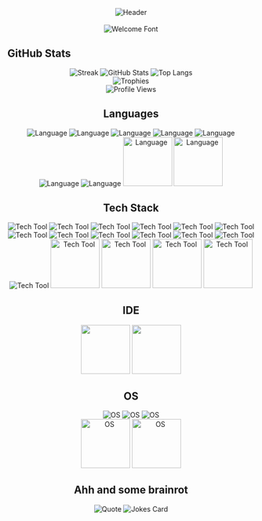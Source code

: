 <div align="center">
  <img src="https://user-images.githubusercontent.com/74038190/225813708-98b745f2-7d22-48cf-9150-083f1b00d6c9.gif" alt="Header" />
  </br>
  </br>
  <img src="https://readme-typing-svg.herokuapp.com?font=Fira+Code&pause=1000&color=FF5600&center=true&width=435&lines=welcome+back+to+adilverse" alt="Welcome Font" />
</div>




## GitHub Stats

<div align="center">
    <img src="https://github-readme-streak-stats.herokuapp.com/?user=adilhusain01&theme=dark" alt="Streak" /> <img src="https://github-readme-stats.vercel.app/api?username=adilhusain01&show_icons=true&theme=dark" alt="GitHub Stats" /> <img src="https://github-readme-stats.vercel.app/api/top-langs/?username=adilhusain01&layout=donut&theme=dark" alt="Top Langs" />
    </br>
    <img src="https://github-profile-trophy.vercel.app/?username=adilhusain01&theme=onedark&column=3" alt="Trophies"/>
    </br>
    <img src="https://komarev.com/ghpvc/?username=adilhusain01" alt="Profile Views"/>
</p>

##  Languages

<div align="center">
  <img src="https://img.shields.io/badge/Solidity-%23363636.svg?style=for-the-badge&logo=solidity&logoColor=white" alt="Language"/>
  <img src="https://img.shields.io/badge/java-%23ED8B00.svg?style=for-the-badge&logo=openjdk&logoColor=white" alt="Language"/>
  <img src="https://img.shields.io/badge/php-%23777BB4.svg?style=for-the-badge&logo=php&logoColor=white" alt="Language" />
  <img src="https://img.shields.io/badge/swift-F54A2A?style=for-the-badge&logo=swift&logoColor=white" alt="Language"/>
  <img src="https://img.shields.io/badge/c-%2300599C.svg?style=for-the-badge&logo=c&logoColor=white" alt="Language"/>
  <img src="https://img.shields.io/badge/-GraphQL-E10098?style=for-the-badge&logo=graphql&logoColor=white" alt="Language"/>
  <img src="https://img.shields.io/badge/bash_script-%23121011.svg?style=for-the-badge&logo=gnu-bash&logoColor=white" alt="Language"/>
  <img src="https://user-images.githubusercontent.com/74038190/212257454-16e3712e-945a-4ca2-b238-408ad0bf87e6.gif" width="100" alt="Language"/>
  <img src="https://user-images.githubusercontent.com/74038190/212257472-08e52665-c503-4bd9-aa20-f5a4dae769b5.gif" width="100" alt="Language"/>
</div>

##  Tech Stack

<div align="center">
  <img src="https://img.shields.io/badge/Next-black?style=for-the-badge&logo=next.js&logoColor=white" alt="Tech Tool"/>
  <img src="https://img.shields.io/badge/vite-%23646CFF.svg?style=for-the-badge&logo=vite&logoColor=white" alt="Tech Tool"/>
  <img src="https://img.shields.io/badge/express.js-%23404d59.svg?style=for-the-badge&logo=express&logoColor=%2361DAFB" alt="Tech Tool"/>
  <img src="https://img.shields.io/badge/Supabase-3ECF8E?style=for-the-badge&logo=supabase&logoColor=white" alt="Tech Tool"/>
  <img src="https://img.shields.io/badge/tailwindcss-%2338B2AC.svg?style=for-the-badge&logo=tailwind-css&logoColor=white" alt="Tech Tool"/>
  <img src="https://img.shields.io/badge/github%20actions-%232671E5.svg?style=for-the-badge&logo=githubactions&logoColor=white" alt="Tech Tool"/>
  <img src="https://img.shields.io/badge/redis-%23DD0031.svg?style=for-the-badge&logo=redis&logoColor=white" alt="Tech Tool"/>
  <img src="https://img.shields.io/badge/postgres-%23316192.svg?style=for-the-badge&logo=postgresql&logoColor=white" alt="Tech Tool"/>
  <img src="https://img.shields.io/badge/Bun-%23000000.svg?style=for-the-badge&logo=bun&logoColor=white" alt="Tech Tool"/>
  <img src="https://img.shields.io/badge/django-%23092E20.svg?style=for-the-badge&logo=django&logoColor=white" alt="Tech Tool"/>
  <img src="https://img.shields.io/badge/Insomnia-black?style=for-the-badge&logo=insomnia&logoColor=5849BE" alt="Tech Tool"/>
  <img src="https://img.shields.io/badge/threejs-black?style=for-the-badge&logo=three.js&logoColor=white" alt="Tech Tool"/>
  <img src="https://img.shields.io/badge/docker-%230db7ed.svg?style=for-the-badge&logo=docker&logoColor=white" alt="Tech Tool"/>
  <img src="https://user-images.githubusercontent.com/74038190/212257460-738ff738-247f-4445-a718-cdd0ca76e2db.gif" width="100" alt="Tech Tool"/>
  <img src="https://user-images.githubusercontent.com/74038190/212257467-871d32b7-e401-42e8-a166-fcfd7baa4c6b.gif" width="100" alt="Tech Tool"/>
  <img src="https://user-images.githubusercontent.com/74038190/212281775-b468df30-4edc-4bf8-a4ee-f52e1aaddc86.gif" width="100" alt="Tech Tool"/>
    <img src="https://github.com/Anmol-Baranwal/Cool-GIFs-For-GitHub/assets/74038190/398b19b1-9aae-4c1f-8bc0-d172a2c08d68" width="100" alt="Tech Tool"/>
</div>

## IDE

<p align="center">
  <img src="https://user-images.githubusercontent.com/74038190/212257465-7ce8d493-cac5-494e-982a-5a9deb852c4b.gif" width="100" />
  <img src="https://github.com/Anmol-Baranwal/Cool-GIFs-For-GitHub/assets/74038190/de038172-e903-4951-926c-755878deb0b4" width="100" />
</p>

## OS

<p align="center">
  <img src="https://img.shields.io/badge/Arch%20Linux-1793D1?logo=arch-linux&logoColor=fff&style=for-the-badge" alt="OS"/>
  <img src="https://img.shields.io/badge/iOS-000000?style=for-the-badge&logo=ios&logoColor=white" alt="OS"/>
  <img src="https://img.shields.io/badge/mac%20os-000000?style=for-the-badge&logo=macos&logoColor=F0F0F0" alt="OS"/>
  </br>
  <img src="https://github.com/Anmol-Baranwal/Cool-GIFs-For-GitHub/assets/74038190/3fb2cdf6-8920-462e-87a4-95af376418aa" width="100" alt="OS"/>
    <img src="https://user-images.githubusercontent.com/74038190/212281763-e6ecd7ef-c4aa-45b6-a97c-f33f6bb592bd.gif" width="100" alt="OS"/>
</p>

## Ahh and some brainrot

<div align="center">
  <img src="https://quotes-github-readme.vercel.app/api?type=horizontal&theme=dark" alt="Quote"/>
  <img src="https://readme-jokes.vercel.app/api" alt="Jokes Card" />
</div>